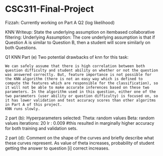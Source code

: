# CSC311-Final-Project

Fizzah: Currently working on Part A Q2 (log likelihood)

KNN Writeup:
  State the underlying assumption on itembased collaborative filtering: 
  Underlying Assumption:  The core underlying assumption is that if Question A is similar to Question B, then a student will score similarly on both Questions.
  
Q1 KNN Part (e) 
  Two potential drawbacks of knn for this task: 
  
    We can safely assume that there is high correlation between both question difficulty and student ability on whether or not the question was answered correctly. But, feature importance is not possible for the KNN algorithm (there is not an easy way which is defined to compute the features which are responsible for the classification), so it will not be able to make accurate inferences based on these two parameters. In the algorithm used in this question, either one of the two parameters (user ability or question difficulty) is focused on, so it has lower validation and test accuracy scores than other algoritms in Part A of this project.
    KNN runs slowly.
     
    

2 part (b): Hyperparameters selected:
  Theta: random values
  Beta: random values
  iterations: 20
  lr : 0.009 #this resulted in marginally higher accuracy for both training and validation sets.

2 part (d):  Comment on the shape of the curves and briefly describe what these curves represent.
  As value of theta increases, probability of student getting the answer to question [i] correct increases. 
